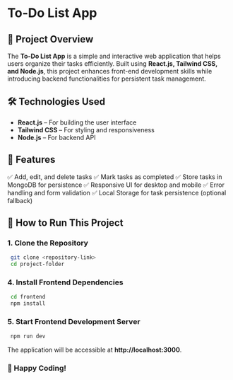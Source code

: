 # To-Do List App

## 📌 Project Overview
The **To-Do List App** is a simple and interactive web application that helps users organize their tasks efficiently. Built using **React.js, Tailwind CSS, and Node.js**, this project enhances front-end development skills while introducing backend functionalities for persistent task management.

## 🛠️ Technologies Used
- **React.js** – For building the user interface
- **Tailwind CSS** – For styling and responsiveness
- **Node.js** – For backend API

## 🎯 Features
✅ Add, edit, and delete tasks
✅ Mark tasks as completed
✅ Store tasks in MongoDB for persistence
✅ Responsive UI for desktop and mobile
✅ Error handling and form validation
✅ Local Storage for task persistence (optional fallback)

## 🚀 How to Run This Project

### **1. Clone the Repository**
```bash
 git clone <repository-link>
 cd project-folder
```

### **4. Install Frontend Dependencies**
```bash
 cd frontend
 npm install
```

### **5. Start Frontend Development Server**
```bash
 npm run dev
```
The application will be accessible at **http://localhost:3000**.

### 🎯 Happy Coding!


